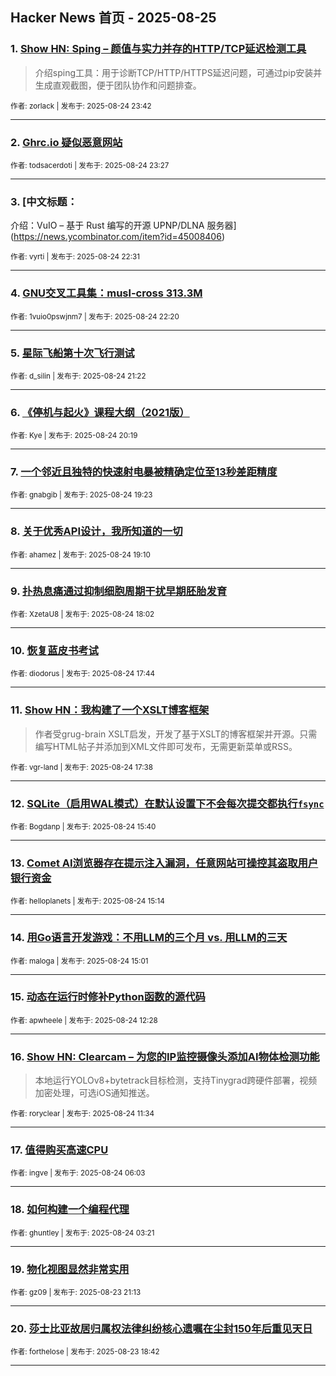 ## Hacker News 首页 - 2025-08-25


### 1. [Show HN: Sping – 颜值与实力并存的HTTP/TCP延迟检测工具](https://news.ycombinator.com/item?id=45008819)
> 介绍sping工具：用于诊断TCP/HTTP/HTTPS延迟问题，可通过pip安装并生成直观截图，便于团队协作和问题排查。

<sub>作者: zorlack | 发布于: 2025-08-24 23:42</sub>

---

### 2. [Ghrc.io 疑似恶意网站](https://news.ycombinator.com/item?id=45008740)

<sub>作者: todsacerdoti | 发布于: 2025-08-24 23:27</sub>

---

### 3. [中文标题：  
介绍：VuIO – 基于 Rust 编写的开源 UPNP/DLNA 服务器](https://news.ycombinator.com/item?id=45008406)

<sub>作者: vyrti | 发布于: 2025-08-24 22:31</sub>

---

### 4. [GNU交叉工具集：musl-cross 313.3M](https://news.ycombinator.com/item?id=45008308)

<sub>作者: 1vuio0pswjnm7 | 发布于: 2025-08-24 22:20</sub>

---

### 5. [星际飞船第十次飞行测试](https://news.ycombinator.com/item?id=45007907)

<sub>作者: d_silin | 发布于: 2025-08-24 21:22</sub>

---

### 6. [《停机与起火》课程大纲（2021版）](https://news.ycombinator.com/item?id=45007414)

<sub>作者: Kye | 发布于: 2025-08-24 20:19</sub>

---

### 7. [一个邻近且独特的快速射电暴被精确定位至13秒差距精度](https://news.ycombinator.com/item?id=45006902)

<sub>作者: gnabgib | 发布于: 2025-08-24 19:23</sub>

---

### 8. [关于优秀API设计，我所知道的一切](https://news.ycombinator.com/item?id=45006801)

<sub>作者: ahamez | 发布于: 2025-08-24 19:10</sub>

---

### 9. [扑热息痛通过抑制细胞周期干扰早期胚胎发育](https://news.ycombinator.com/item?id=45006296)

<sub>作者: XzetaU8 | 发布于: 2025-08-24 18:02</sub>

---

### 10. [恢复蓝皮书考试](https://news.ycombinator.com/item?id=45006147)

<sub>作者: diodorus | 发布于: 2025-08-24 17:44</sub>

---

### 11. [Show HN：我构建了一个XSLT博客框架](https://news.ycombinator.com/item?id=45006098)
> 作者受grug-brain XSLT启发，开发了基于XSLT的博客框架并开源。只需编写HTML帖子并添加到XML文件即可发布，无需更新菜单或RSS。

<sub>作者: vgr-land | 发布于: 2025-08-24 17:38</sub>

---

### 12. [SQLite（启用WAL模式）在默认设置下不会每次提交都执行`fsync`](https://news.ycombinator.com/item?id=45005071)

<sub>作者: Bogdanp | 发布于: 2025-08-24 15:40</sub>

---

### 13. [Comet AI浏览器存在提示注入漏洞，任意网站可操控其盗取用户银行资金](https://news.ycombinator.com/item?id=45004846)

<sub>作者: helloplanets | 发布于: 2025-08-24 15:14</sub>

---

### 14. [用Go语言开发游戏：不用LLM的三个月 vs. 用LLM的三天](https://news.ycombinator.com/item?id=45004728)

<sub>作者: maloga | 发布于: 2025-08-24 15:01</sub>

---

### 15. [动态在运行时修补Python函数的源代码](https://news.ycombinator.com/item?id=45003750)

<sub>作者: apwheele | 发布于: 2025-08-24 12:28</sub>

---

### 16. [Show HN: Clearcam – 为您的IP监控摄像头添加AI物体检测功能](https://news.ycombinator.com/item?id=45003420)
> 本地运行YOLOv8+bytetrack目标检测，支持Tinygrad跨硬件部署，视频加密处理，可选iOS通知推送。

<sub>作者: roryclear | 发布于: 2025-08-24 11:34</sub>

---

### 17. [值得购买高速CPU](https://news.ycombinator.com/item?id=45001778)

<sub>作者: ingve | 发布于: 2025-08-24 06:03</sub>

---

### 18. [如何构建一个编程代理](https://news.ycombinator.com/item?id=45001051)

<sub>作者: ghuntley | 发布于: 2025-08-24 03:21</sub>

---

### 19. [物化视图显然非常实用](https://news.ycombinator.com/item?id=44999194)

<sub>作者: gz09 | 发布于: 2025-08-23 21:13</sub>

---

### 20. [莎士比亚故居归属权法律纠纷核心遗嘱在尘封150年后重见天日](https://news.ycombinator.com/item?id=44998092)

<sub>作者: forthelose | 发布于: 2025-08-23 18:42</sub>

---
